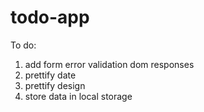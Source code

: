 # todo-app

To do:

1. add form error validation dom responses
4. prettify date
5. prettify design
6. store data in local storage